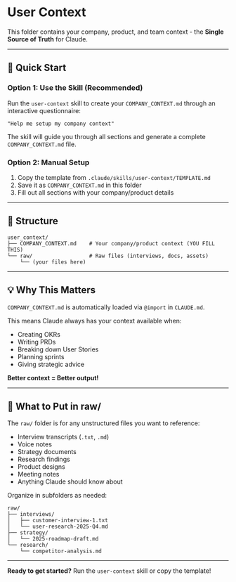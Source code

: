 # User Context

This folder contains your company, product, and team context - the **Single Source of Truth** for Claude.

---

## 🚀 Quick Start

### Option 1: Use the Skill (Recommended)

Run the `user-context` skill to create your `COMPANY_CONTEXT.md` through an interactive questionnaire:

```
"Help me setup my company context"
```

The skill will guide you through all sections and generate a complete `COMPANY_CONTEXT.md` file.

### Option 2: Manual Setup

1. Copy the template from `.claude/skills/user-context/TEMPLATE.md`
2. Save it as `COMPANY_CONTEXT.md` in this folder
3. Fill out all sections with your company/product details

---

## 📁 Structure

```
user_context/
├── COMPANY_CONTEXT.md    # Your company/product context (YOU FILL THIS)
└── raw/                  # Raw files (interviews, docs, assets)
    └── (your files here)
```

---

## 💡 Why This Matters

`COMPANY_CONTEXT.md` is automatically loaded via `@import` in `CLAUDE.md`.

This means Claude always has your context available when:
- Creating OKRs
- Writing PRDs
- Breaking down User Stories
- Planning sprints
- Giving strategic advice

**Better context = Better output!**

---

## 📝 What to Put in raw/

The `raw/` folder is for any unstructured files you want to reference:

- Interview transcripts (`.txt`, `.md`)
- Voice notes
- Strategy documents
- Research findings
- Product designs
- Meeting notes
- Anything Claude should know about

Organize in subfolders as needed:
```
raw/
├── interviews/
│   ├── customer-interview-1.txt
│   └── user-research-2025-Q4.md
├── strategy/
│   └── 2025-roadmap-draft.md
└── research/
    └── competitor-analysis.md
```

---

**Ready to get started?** Run the `user-context` skill or copy the template!
